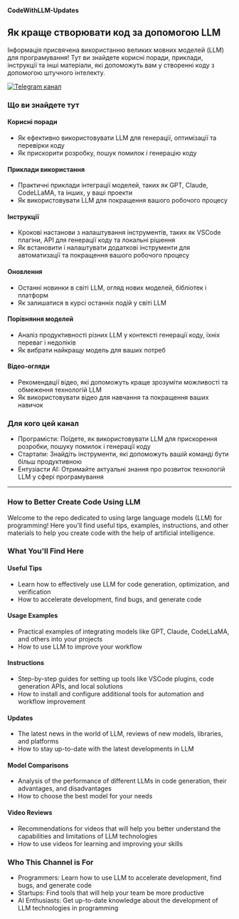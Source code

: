 **CodeWithLLM-Updates**

## Як краще створювати код за допомогою LLM

Інформація присвячена використанню великих мовних моделей (LLM) для програмування! Тут ви знайдете корисні поради, приклади, інструкції та інші матеріали, які допоможуть вам у створенні коду з допомогою штучного інтелекту.

[![Telegram канал](https://img.shields.io/badge/Telegram-канал-blue.svg)](https://t.me/llms4coding)


### Що ви знайдете тут

#### Корисні поради

* Як ефективно використовувати LLM для генерації, оптимізації та перевірки коду
* Як прискорити розробку, пошук помилок і генерацію коду

#### Приклади використання

* Практичні приклади інтеграції моделей, таких як GPT, Claude, CodeLLaMA, та інших, у ваші проекти
* Як використовувати LLM для покращення вашого робочого процесу

#### Інструкції

* Крокові настанови з налаштування інструментів, таких як VSCode плагіни, API для генерації коду та локальні рішення
* Як встановити і налаштувати додаткові інструменти для автоматизації та покращення вашого робочого процесу

#### Оновлення

* Останні новинки в світі LLM, огляд нових моделей, бібліотек і платформ
* Як залишатися в курсі останніх подій у світі LLM

#### Порівняння моделей

* Аналіз продуктивності різних LLM у контексті генерації коду, їхніх переваг і недоліків
* Як вибрати найкращу модель для ваших потреб

#### Відео-огляди

* Рекомендації відео, які допоможуть краще зрозуміти можливості та обмеження технологій LLM
* Як використовувати відео для навчання та покращення ваших навичок

### Для кого цей канал

* Програмісти: Поїдете, як використовувати LLM для прискорення розробки, пошуку помилок і генерації коду
* Стартапи: Знайдіть інструменти, які допоможуть вашій команді бути більш продуктивною
* Ентузіасти AI: Отримайте актуальні знання про розвиток технологій LLM у сфері програмування

---

### How to Better Create Code Using LLM

Welcome to the repo dedicated to using large language models (LLM) for programming! Here you'll find useful tips, examples, instructions, and other materials to help you create code with the help of artificial intelligence.

### What You'll Find Here

#### Useful Tips

* Learn how to effectively use LLM for code generation, optimization, and verification
* How to accelerate development, find bugs, and generate code

#### Usage Examples

* Practical examples of integrating models like GPT, Claude, CodeLLaMA, and others into your projects
* How to use LLM to improve your workflow

#### Instructions

* Step-by-step guides for setting up tools like VSCode plugins, code generation APIs, and local solutions
* How to install and configure additional tools for automation and workflow improvement

#### Updates

* The latest news in the world of LLM, reviews of new models, libraries, and platforms
* How to stay up-to-date with the latest developments in LLM

#### Model Comparisons

* Analysis of the performance of different LLMs in code generation, their advantages, and disadvantages
* How to choose the best model for your needs

#### Video Reviews

* Recommendations for videos that will help you better understand the capabilities and limitations of LLM technologies
* How to use videos for learning and improving your skills

### Who This Channel is For

* Programmers: Learn how to use LLM to accelerate development, find bugs, and generate code
* Startups: Find tools that will help your team be more productive
* AI Enthusiasts: Get up-to-date knowledge about the development of LLM technologies in programming
